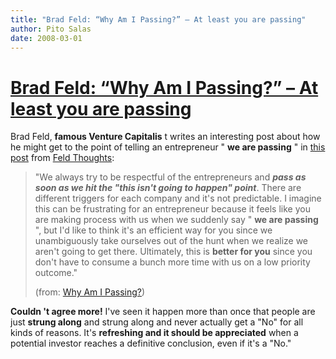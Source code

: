 ```yaml
---
title: "Brad Feld: “Why Am I Passing?” – At least you are passing"
author: Pito Salas
date: 2008-03-01
---
```

# [Brad Feld: “Why Am I Passing?” – At least you are passing](None)




Brad Feld, **famous Venture Capitalis** t writes an interesting post about how
he might get to the point of telling an entrepreneur " **we are passing** " in
[this
post](<http://feeds.feedburner.com/~r/FeldThoughts/~3/243320976/why_am_i_passin.html>)
from [Feld Thoughts](<http://www.feld.com/blog/>):

> "We always try to be respectful of the entrepreneurs and _**pass as soon as
> we hit the "this isn't going to happen" point**_. There are different
> triggers for each company and it's not predictable. I imagine this can be
> frustrating for an entrepreneur because it feels like you are making process
> with us when we suddenly say " **we are passing** ", but I'd like to think
> it's an efficient way for you since we unambiguously take ourselves out of
> the hunt when we realize we aren't going to get there. Ultimately, this is
> **better for you** since you don't have to consume a bunch more time with us
> on a low priority outcome."
>
> (from: [Why Am I
> Passing?](<http://feeds.feedburner.com/~r/FeldThoughts/~3/243320976/why_am_i_passin.html>))

**Couldn 't agree more!** I've seen it happen more than once that people are
just **strung along** and strung along and never actually get a "No" for all
kinds of reasons. It's **refreshing and it should be appreciated** when a
potential investor reaches a definitive conclusion, even if it's a "No."


